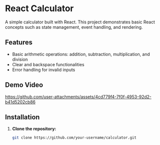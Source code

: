 # React Calculator

A simple calculator built with React. This project demonstrates basic React concepts such as state management, event handling, and rendering.

## Features

- Basic arithmetic operations: addition, subtraction, multiplication, and division
- Clear and backspace functionalities
- Error handling for invalid inputs

## Demo Video


https://github.com/user-attachments/assets/4cd779f4-7f0f-4953-92d2-b41d5202cb86



## Installation

1. **Clone the repository:**

   ```bash
   git clone https://github.com/your-username/calculator.git
